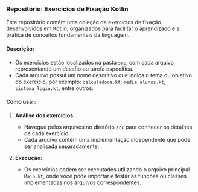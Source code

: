 ### Repositório: **Exercícios de Fixação Kotlin**

Este repositório contém uma coleção de exercícios de fixação desenvolvidos em Kotlin, organizados para facilitar o aprendizado e a prática de conceitos fundamentais da linguagem.

#### Descrição:
- Os exercícios estão localizados na pasta `src`, com cada arquivo representando um desafio ou tarefa específica.
- Cada arquivo possui um nome descritivo que indica o tema ou objetivo do exercício, por exemplo: `calculadora.kt`, `media_alunos.kt`, `sistema_login.kt`, entre outros.

#### Como usar:
1. **Análise dos exercícios:**
   - Navegue pelos arquivos no diretório `src` para conhecer os detalhes de cada exercício.
   - Cada arquivo contém uma implementação independente que pode ser analisada separadamente.

2. **Execução:**
   - Os exercícios podem ser executados utilizando o arquivo principal `Main.kt`, onde você pode importar e testar as funções ou classes implementadas nos arquivos correspondentes.
